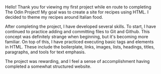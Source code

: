 Hello! Thank you for viewing my first project while en route to completing The Odin Project! My goal was to create a site for recipes using HTML. I decided to theme my recipes around Italian food. 

After completing the project, I have developed several skills. To start, I have continued to practice adding and committing files to Git and Github. This concept was definitely strange when beginning, but it's becoming more familiar. On top of this, I have practiced executing basic tags and elements in HTML. These include the boilerplate, links, images, lists, headings, titles, paragraphs, and tools for text emphasis.

The project was rewarding, and I feel a sense of accomplishment having completed a somewhat structured website.
